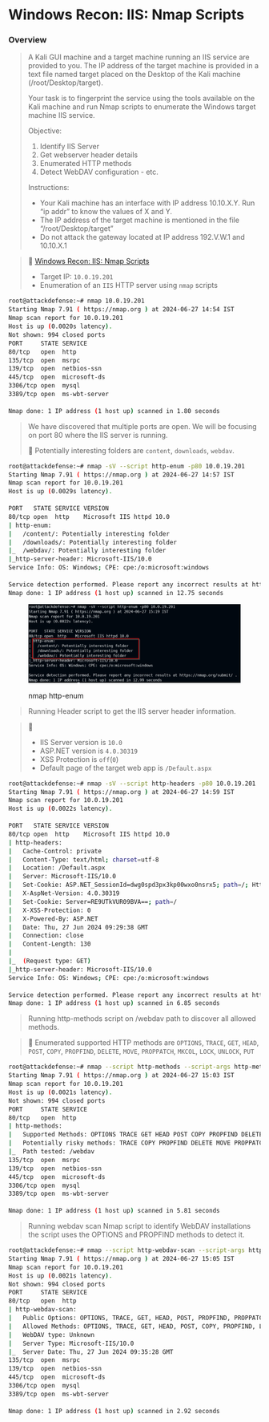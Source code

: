 # Windows Recon: IIS: Nmap Scripts

### Overview

> A Kali GUI machine and a target machine running an IIS service are provided to you. The IP address of the target machine is provided in a text file named target placed on the Desktop of the Kali machine (/root/Desktop/target).&#x20;
>
> Your task is to fingerprint the service using the tools available on the Kali machine and run Nmap scripts to enumerate the Windows target machine IIS service.
>
> Objective:&#x20;
>
> 1. Identify IIS Server
> 2. Get webserver header details
> 3. Enumerated HTTP methods
> 4. Detect WebDAV configuration - etc.
>
> Instructions:
>
> * Your Kali machine has an interface with IP address 10.10.X.Y. Run “ip addr” to know the values of X and Y.
> * The IP address of the target machine is mentioned in the file “/root/Desktop/target”
> * Do not attack the gateway located at IP address 192.V.W.1 and 10.10.X.1



> 🔬 [Windows Recon: IIS: Nmap Scripts](https://attackdefense.com/challengedetails?cid=2312)
>
> * Target IP: `10.0.19.201`
> * Enumeration of an `IIS` HTTP server using `nmap` scripts

```bash
root@attackdefense:~# nmap 10.0.19.201
Starting Nmap 7.91 ( https://nmap.org ) at 2024-06-27 14:54 IST
Nmap scan report for 10.0.19.201
Host is up (0.0020s latency).
Not shown: 994 closed ports
PORT     STATE SERVICE
80/tcp   open  http
135/tcp  open  msrpc
139/tcp  open  netbios-ssn
445/tcp  open  microsoft-ds
3306/tcp open  mysql
3389/tcp open  ms-wbt-server

Nmap done: 1 IP address (1 host up) scanned in 1.80 seconds
```

> We have discovered that multiple ports are open. We will be focusing on port 80 where the IIS server is running.
>
> 📌 Potentially interesting folders are `content`, `downloads`, `webdav`.

```bash
root@attackdefense:~# nmap -sV --script http-enum -p80 10.0.19.201
Starting Nmap 7.91 ( https://nmap.org ) at 2024-06-27 14:57 IST
Nmap scan report for 10.0.19.201
Host is up (0.0029s latency).

PORT   STATE SERVICE VERSION
80/tcp open  http    Microsoft IIS httpd 10.0
| http-enum: 
|   /content/: Potentially interesting folder
|   /downloads/: Potentially interesting folder
|_  /webdav/: Potentially interesting folder
|_http-server-header: Microsoft-IIS/10.0
Service Info: OS: Windows; CPE: cpe:/o:microsoft:windows

Service detection performed. Please report any incorrect results at https://nmap.org/submit/ .
Nmap done: 1 IP address (1 host up) scanned in 12.75 seconds

```

<figure><img src="../../../../../.gitbook/assets/image (29) (1) (1).png" alt=""><figcaption><p>nmap http-enum</p></figcaption></figure>

> Running Header script to get the IIS server header information.

> 📌
>
> * IIS Server version is `10.0`
> * ASP.NET version is `4.0.30319`
> * XSS Protection is `off`(`0`)
> * Default page of the target web app is `/Default.aspx`

```bash
root@attackdefense:~# nmap -sV --script http-headers -p80 10.0.19.201
Starting Nmap 7.91 ( https://nmap.org ) at 2024-06-27 14:59 IST
Nmap scan report for 10.0.19.201
Host is up (0.0022s latency).

PORT   STATE SERVICE VERSION
80/tcp open  http    Microsoft IIS httpd 10.0
| http-headers: 
|   Cache-Control: private
|   Content-Type: text/html; charset=utf-8
|   Location: /Default.aspx
|   Server: Microsoft-IIS/10.0
|   Set-Cookie: ASP.NET_SessionId=dwg0spd3px3kp00wxo0nsrx5; path=/; HttpOnly; SameSite=Lax
|   X-AspNet-Version: 4.0.30319
|   Set-Cookie: Server=RE9UTkVUR09BVA==; path=/
|   X-XSS-Protection: 0
|   X-Powered-By: ASP.NET
|   Date: Thu, 27 Jun 2024 09:29:38 GMT
|   Connection: close
|   Content-Length: 130
|   
|_  (Request type: GET)
|_http-server-header: Microsoft-IIS/10.0
Service Info: OS: Windows; CPE: cpe:/o:microsoft:windows

Service detection performed. Please report any incorrect results at https://nmap.org/submit/ .
Nmap done: 1 IP address (1 host up) scanned in 6.85 seconds

```

> Running http-methods script on /webdav path to discover all allowed methods.

> 📌 Enumerated supported HTTP methods are `OPTIONS`, `TRACE`, `GET`, `HEAD`, `POST`, `COPY`, `PROPFIND`, `DELETE`, `MOVE`, `PROPPATCH`, `MKCOL`, `LOCK`, `UNLOCK`, `PUT`

```bash
root@attackdefense:~# nmap --script http-methods --script-args http-methods.url-path=/webdav 10.0.19.201
Starting Nmap 7.91 ( https://nmap.org ) at 2024-06-27 15:03 IST
Nmap scan report for 10.0.19.201
Host is up (0.0021s latency).
Not shown: 994 closed ports
PORT     STATE SERVICE
80/tcp   open  http
| http-methods: 
|   Supported Methods: OPTIONS TRACE GET HEAD POST COPY PROPFIND DELETE MOVE PROPPATCH MKCOL LOCK UNLOCK PUT
|   Potentially risky methods: TRACE COPY PROPFIND DELETE MOVE PROPPATCH MKCOL LOCK UNLOCK PUT
|_  Path tested: /webdav
135/tcp  open  msrpc
139/tcp  open  netbios-ssn
445/tcp  open  microsoft-ds
3306/tcp open  mysql
3389/tcp open  ms-wbt-server

Nmap done: 1 IP address (1 host up) scanned in 5.81 seconds
```

> Running webdav scan Nmap script to identify WebDAV installations the script uses the OPTIONS and PROPFIND methods to detect it.

```bash
root@attackdefense:~# nmap --script http-webdav-scan --script-args http-methods.url-path=/webdav  10.0.19.201
Starting Nmap 7.91 ( https://nmap.org ) at 2024-06-27 15:05 IST
Nmap scan report for 10.0.19.201
Host is up (0.0021s latency).
Not shown: 994 closed ports
PORT     STATE SERVICE
80/tcp   open  http
| http-webdav-scan: 
|   Public Options: OPTIONS, TRACE, GET, HEAD, POST, PROPFIND, PROPPATCH, MKCOL, PUT, DELETE, COPY, MOVE, LOCK, UNLOCK
|   Allowed Methods: OPTIONS, TRACE, GET, HEAD, POST, COPY, PROPFIND, LOCK, UNLOCK
|   WebDAV type: Unknown
|   Server Type: Microsoft-IIS/10.0
|_  Server Date: Thu, 27 Jun 2024 09:35:28 GMT
135/tcp  open  msrpc
139/tcp  open  netbios-ssn
445/tcp  open  microsoft-ds
3306/tcp open  mysql
3389/tcp open  ms-wbt-server

Nmap done: 1 IP address (1 host up) scanned in 2.92 seconds

```

















